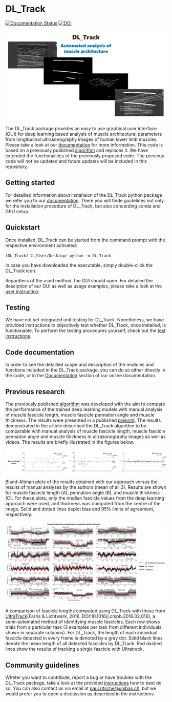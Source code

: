 # DL_Track

[![Documentation Status](https://readthedocs.org/projects/dltrack/badge/?version=latest)](https://dltrack.readthedocs.io/en/latest/?badge=latest)
[![DOI](https://zenodo.org/badge/DOI/10.5281/zenodo.7318089.svg)](https://doi.org/10.5281/zenodo.7318089)

![DL_Track image](./Figures/home_im.png)

The DL_Track package provides an easy to use graphical user interface (GUI) for deep learning based analysis of muscle architectural parameters from longitudinal ultrasonography images of human lower limb muscles. Please take a look at our [documentation](https://dltrack.readthedocs.io/en/latest/index.html) for more information.
This code is based on a previously published [algorithm](https://github.com/njcronin/DL_Track) and replaces it. We have extended the functionalities of the previously proposed code. The previous code will not be updated and future updates will be included in this repository.

## Getting started

For detailled information about installaion of the DL_Track python package we refer you to our [documentation](https://dltrack.readthedocs.io/en/latest/installation.html). There you will finde guidelines not only for the installation procedure of DL_Track, but also concerding conda and GPU setup.

## Quickstart

Once installed, DL_Track can be started from the command prompt with the respective environment activated:

``(DL_Track) C:/User/Desktop/ python -m DL_Track`` 

In case you have downloaded the executable, simply double-click the DL_Track icon.

Regardless of the used method, the GUI should open. For detailed the desciption of our GUI as well as usage examples, please take a look at the [user instruction](https://github.com/PaulRitsche/DLTrack/blob/main/docs/usage/DL_Track_tutorial.pdf).

## Testing

We have not yet integrated unit testing for DL_Track. Nonetheless, we have provided instructions to objectively test whether DL_Track, once installed, is functionable. To perform the testing procedures yourself, check out the [test instructions](https://github.com/PaulRitsche/DLTrack/blob/main/tests/DL_Track_tests.pdf).

## Code documentation 

In order to see the detailled scope and description of the modules and functions included in the DL_Track package, you can do so either directly in the code, or in the [Documentation](https://dltrack.readthedocs.io/en/latest/modules.html#documentation) section of our online documentation.

## Previous research

The previously published [algorithm](https://github.com/njcronin/DL_Track) was developed with the aim to compare the performance of the trained deep learning models with manual analysis of muscle fascicle length, muscle fascicle pennation angle and muscle thickness. The results were presented in a published [preprint](https://arxiv.org/pdf/2009.04790.pdf). The results demonstrated in the article described the DL_Track algorithm to be comparable with manual analysis of muscle fascicle length, muscle fascicle pennation angle and muscle thickness in ultrasonography images as well as videos. The results are briefly illustrated in the figures below.

![Bland-altman Plot](./Figures/Figure_B-A.png)

Bland-Altman plots of the results obtained with our approach versus the results of manual analyses by the authors (mean of all 3). Results are shown for muscle fascicle length (A), pennation angle (B), and muscle thickness (C). For these plots, only the median fascicle values from the deep learning approach were used, and thickness was computed from the centre of the image. Solid and dotted lines depict bias and 95% limits of agreement, respectively.

![Video comparison](./Figures/Figure_video.png)

A comparison of fascicle lengths computed using DL_Track with those from [UltraTrack](https://sites.google.com/site/ultratracksoftware/home)(Farris & Lichtwark, 2016, DOI:10.1016/j.cmpb.2016.02.016), a semi-automated method of identifying muscle fascicles. Each row shows trials from a particular task (3 examples per task from different individuals, shown in separate columns). For DL_Track, the length of each individual fascicle detected in every frame is denoted by a gray dot. Solid black lines denote the mean length of all detected fascicles by DL_Track. Red dashed lines show the results of tracking a single fascicle with Ultratrack.


## Community guidelines

Wheter you want to contribute, report a bug or have troubles with the DL_Track package, take a look at the provided [instructions](https://dltrack.readthedocs.io/en/latest/contribute.html) how to best do so. You can also contact us via email at paul.ritsche@unibas.ch, but we would prefer you to open a discussion as described in the instructions.
